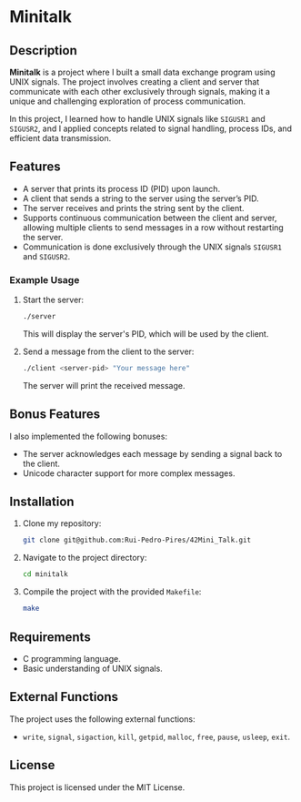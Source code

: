 # Minitalk

## Description
**Minitalk** is a project where I built a small data exchange program using UNIX signals. The project involves creating a client and server that communicate with each other exclusively through signals, making it a unique and challenging exploration of process communication.

In this project, I learned how to handle UNIX signals like `SIGUSR1` and `SIGUSR2`, and I applied concepts related to signal handling, process IDs, and efficient data transmission.

## Features
- A server that prints its process ID (PID) upon launch.
- A client that sends a string to the server using the server’s PID.
- The server receives and prints the string sent by the client.
- Supports continuous communication between the client and server, allowing multiple clients to send messages in a row without restarting the server.
- Communication is done exclusively through the UNIX signals `SIGUSR1` and `SIGUSR2`.

### Example Usage
1. Start the server:
   ```bash
   ./server
   ```
   This will display the server's PID, which will be used by the client.

2. Send a message from the client to the server:
   ```bash
   ./client <server-pid> "Your message here"
   ```

   The server will print the received message.

## Bonus Features
I also implemented the following bonuses:
- The server acknowledges each message by sending a signal back to the client.
- Unicode character support for more complex messages.

## Installation
1. Clone my repository:
   ```bash
   git clone git@github.com:Rui-Pedro-Pires/42Mini_Talk.git
   ```
2. Navigate to the project directory:
   ```bash
   cd minitalk
   ```
3. Compile the project with the provided `Makefile`:
   ```bash
   make
   ```

## Requirements
- C programming language.
- Basic understanding of UNIX signals.

## External Functions
The project uses the following external functions:
- `write`, `signal`, `sigaction`, `kill`, `getpid`, `malloc`, `free`, `pause`, `usleep`, `exit`.

## License
This project is licensed under the MIT License.
